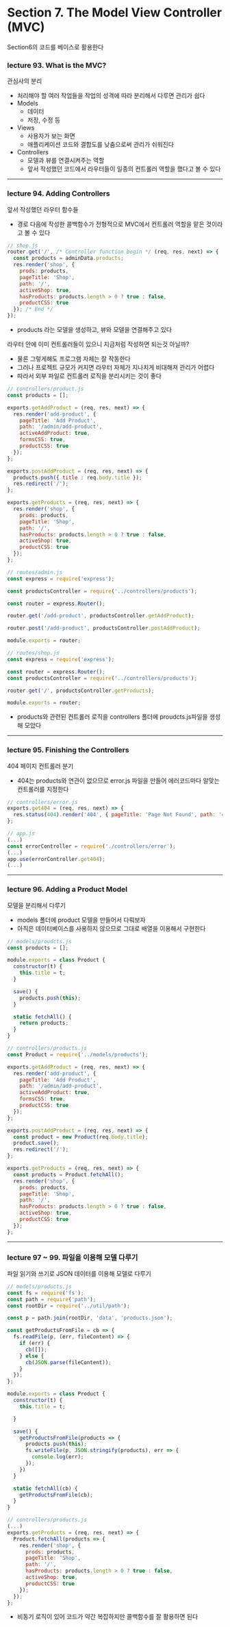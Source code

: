 # Section 7. The Model View Controller (MVC)

Section6의 코드를 베이스로 활용한다

### lecture 93. What is the MVC?

관심사의 분리
* 처리해야 할 여러 작업들을 작업의 성격에 따라 분리해서 다루면 관리가 쉽다
* Models
  - 데이터
  - 저장, 수정 등  
* Views
  - 사용자가 보는 화면
  - 애플리케이션 코드와 결합도를 낮춤으로써 관리가 쉬워진다
* Controllers
  - 모델과 뷰를 연결시켜주는 역할
  - 앞서 작성했던 코드에서 라우터들이 일종의 컨트롤러 역할을 했다고 볼 수 있다

---

### lecture 94. Adding Controllers

앞서 작성했던 라우터 함수들
* 경로 다음에 작성한 콜백함수가 전형적으로 MVC에서 컨트롤러 역할을 맡은 것이라고 볼 수 있다
```js
// shop.js
router.get('/', /* Controller function begin */ (req, res, next) => {
  const products = adminData.products;
  res.render('shop', { 
    prods: products, 
    pageTitle: 'Shop', 
    path: '/', 
    activeShop: true, 
    hasProducts: products.length > 0 ? true : false,
    productCSS: true
  }); /* End */
});
```
* products 라는 모델을 생성하고, 뷰와 모델을 연결해주고 있다

라우터 안에 이미 컨트롤러들이 있으니 지금처럼 작성하면 되는것 아닐까?
* 물론 그렇게해도 프로그램 자체는 잘 작동한다
* 그러나 프로젝트 규모가 커지면 라우터 자체가 지나치게 비대해져 관리가 어렵다
* 따라서 외부 파일로 컨트롤러 로직을 분리시키는 것이 좋다

```js
// controllers/product.js
const products = [];

exports.getAddProduct = (req, res, next) => {
  res.render('add-product', { 
    pageTitle: 'Add Product', 
    path: '/admin/add-product', 
    activeAddProduct: true,
    formsCSS: true,
    productCSS: true
  });
};

exports.postAddProduct = (req, res, next) => {
  products.push({ title : req.body.title });
  res.redirect('/');
};

exports.getProducts = (req, res, next) => {
  res.render('shop', { 
    prods: products, 
    pageTitle: 'Shop', 
    path: '/', 
    hasProducts: products.length > 0 ? true : false,
    activeShop: true, 
    productCSS: true
  });
};

// routes/admin.js
const express = require('express');

const productsController = require('../controllers/products');

const router = express.Router();

router.get('/add-product', productsController.getAddProduct);

router.post('/add-product', productsController.postAddProduct);

module.exports = router;

// routes/shop.js
const express = require('express');

const router = express.Router();
const productsController = require('../controllers/products');

router.get('/', productsController.getProducts);

module.exports = router;
```
* products와 관련된 컨트롤러 로직을 controllers 폴더에 proudcts.js파일을 생성해 모았다

---

### lecture 95. Finishing the Controllers

404 페이지 컨트롤러 분기
* 404는 products와 연관이 없으므로 error.js 파일을 만들어 에러코드마다 알맞는 컨트롤러를 지정한다

```js
// controllers/error.js
exports.get404 = (req, res, next) => {
  res.status(404).render('404', { pageTitle: 'Page Not Found', path: '404' });
};

// app.js
(...)
const errorController = require('./controllers/error');
(...)
app.use(errorController.get404);
(...)
```

---

### lecture 96. Adding a Product Model

모델을 분리해서 다루기
* models 폴더에 product 모델을 만들어서 다뤄보자
* 아직은 데이터베이스를 사용하지 않으므로 그대로 배열을 이용해서 구현한다

```js
// models/proudcts.js
const products = [];

module.exports = class Product {
  constructor(t) {
    this.title = t;
  }

  save() {
    products.push(this);
  }

  static fetchAll() {
    return products;
  }
}

// controllers/products.js
const Product = require('../models/products');

exports.getAddProduct = (req, res, next) => {
  res.render('add-product', { 
    pageTitle: 'Add Product', 
    path: '/admin/add-product', 
    activeAddProduct: true,
    formsCSS: true,
    productCSS: true
  });
};

exports.postAddProduct = (req, res, next) => {
  const product = new Product(req.body.title);
  product.save();
  res.redirect('/');
};

exports.getProducts = (req, res, next) => {
  const products = Product.fetchAll();
  res.render('shop', { 
    prods: products, 
    pageTitle: 'Shop', 
    path: '/', 
    hasProducts: products.length > 0 ? true : false,
    activeShop: true, 
    productCSS: true
  });
};
```

---

### lecture 97 ~ 99. 파일을 이용해 모델 다루기

파일 읽기와 쓰기로 JSON 데이터를 이용해 모델로 다루기
```js
// models/products.js
const fs = require('fs');
const path = require('path');
const rootDir = require('../util/path');

const p = path.join(rootDir, 'data', 'products.json');

const getProductsFromFile = cb => {
  fs.readFile(p, (err, fileContent) => {
    if (err) {
      cb([]);
    } else {
      cb(JSON.parse(fileContent));
    }
  });
};

module.exports = class Product {
  constructor(t) {
    this.title = t;

  }

  save() {
    getProductsFromFile(products => {
      products.push(this);
      fs.writeFile(p, JSON.stringify(products), err => {
        console.log(err);
      });
    })
  }

  static fetchAll(cb) {
    getProductsFromFile(cb);
  }
}

// controllers/products.js
(...)
exports.getProducts = (req, res, next) => {
  Product.fetchAll(products => {
    res.render('shop', { 
      prods: products, 
      pageTitle: 'Shop', 
      path: '/', 
      hasProducts: products.length > 0 ? true : false,
      activeShop: true, 
      productCSS: true
    });
  });
};
```
* 비동기 로직이 있어 코드가 약간 복잡하지만 콜백함수를 잘 활용하면 된다

